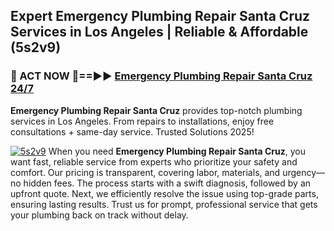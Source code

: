 ## Expert Emergency Plumbing Repair Santa Cruz Services in Los Angeles | Reliable & Affordable (5s2v9)  

<h3>🚿 ACT NOW 🌟==►► <a href="https://tinyurl.com/2ne6vx2x" rel="nofollow">Emergency Plumbing Repair Santa Cruz 24/7</a></h3>

**Emergency Plumbing Repair Santa Cruz** provides top-notch plumbing services in Los Angeles. From repairs to installations, enjoy free consultations + same-day service. Trusted Solutions 2025!

[![5s2v9](https://i.imgur.com/4PFF4AK.jpeg)](https://tinyurl.com/2ne6vx2x)
When you need **Emergency Plumbing Repair Santa Cruz**, you want fast, reliable service from experts who prioritize your safety and comfort. Our pricing is transparent, covering labor, materials, and urgency—no hidden fees. The process starts with a swift diagnosis, followed by an upfront quote. Next, we efficiently resolve the issue using top-grade parts, ensuring lasting results. Trust us for prompt, professional service that gets your plumbing back on track without delay.